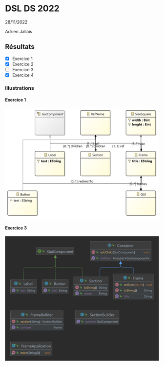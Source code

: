 # DSL DS 2022

28/11/2022

Adrien Jallais

## Résultats

- [x] Exercice 1
- [x] Exercice 2
- [ ] Exercice 3
- [x] Exercice 4

### Illustrations

#### Exercice 1

![class diagram](https://github.com/Naedri/dsl-ds-2022/blob/main/dslDSJallaisGUI-exo1/model/GUIWindows-class-diagram.png)

#### Exercice 3

![class diagram](https://github.com/Naedri/dsl-ds-2022/blob/main/fr.imt.dsl.ds.jallais.exo3/class-diagram-exo3.png)

